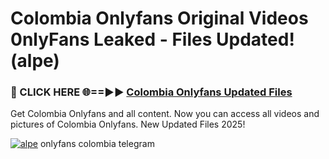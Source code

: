 # Colombia Onlyfans Original Videos 0nlyFans Leaked - Files Updated! (alpe)

<h3>🔴 CLICK HERE 🌐==►► <a href="https://tinyurl.com/ms9xzufz" rel="nofollow">Colombia Onlyfans Updated Files</a></h3>

Get Colombia Onlyfans and all content. Now you can access all videos and pictures of Colombia Onlyfans. New Updated Files 2025!

[![alpe](https://i.imgur.com/PQ7UWWw.gif)](https://tinyurl.com/ms9xzufz)
onlyfans colombia telegram